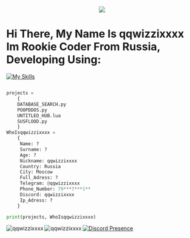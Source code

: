 <h1 align="center">
    <img src="https://readme-typing-svg.herokuapp.com/?font=Overpass&weight=900&size=48&pause=1000&color=8478F7&center=true&vCenter=true&random=true&width=900&lines=qqwizzixxxx" />
</h1>

# Hi There, My Name Is qqwizzixxxx Im Rookie Coder From Russia, Developing Using:
[![My Skills](https://skillicons.dev/icons?i=discord,github,lua,python,windows)](https://skillicons.dev)

```python

projects =
    {
    DATABASE_SEARCH.py
    POOPDDOS.py
    UNTITLED_HUB.lua
    SUSFLOOD.py
    }
WhoIsqqwizzixxxx =
    {
     Name: ?
     Surname: ?
     Age: ?
     Nickname: qqwizzixxxx
     Country: Russia
     City: Moscow
     Full_Adress: ?
     Telegram: @qqwizzixxxx
     Phone_Number: 79***7***1**
     Discord: qqwizzixxxx
     Ip_Adress: ?
    }

print(projects, WhoIsqqwizzixxxx)
```

<p><img align="left" src="https://github-readme-stats.vercel.app/api?username=qqwizzixxxx&show_icons=true&theme=transparent" alt="qqwizzixxxx" /></p>
<p><img align="left" src="https://github-readme-stats.vercel.app/api/top-langs/?username=qqwizzixxxx&show_icons=true&theme=transparent" alt="qqwizzixxxx" /></p>

 [![Discord Presence](https://lanyard.cnrad.dev/api/802215458588721187)](https://discord.com/users/802215458588721187)

